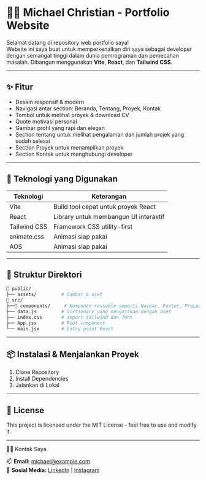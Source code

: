 # 🧑‍💻 Michael Christian - Portfolio Website

Selamat datang di repository web portfolio saya!  
Website ini saya buat untuk memperkenalkan diri saya sebagai developer dengan semangat tinggi dalam dunia pemrograman dan pemecahan masalah. Dibangun menggunakan **Vite**, **React**, dan **Tailwind CSS**.

---

## ✨ Fitur

- Desain responsif & modern
- Navigasi antar section: Beranda, Tentang, Proyek, Kontak
- Tombol untuk melihat proyek & download CV
- Quote motivasi personal
- Gambar profil yang rapi dan elegan
- Section tentang untuk melihat pengalaman dan jumlah projek yang sudah selesai
- Section Proyek untuk menampilkan proyek
- Section Kontak untuk menghubungi developer

---

## 🚀 Teknologi yang Digunakan

| Teknologi     | Keterangan                             |
| ------------- | -------------------------------------- |
| Vite          | Build tool cepat untuk proyek React    |
| React         | Library untuk membangun UI interaktif  |
| Tailwind CSS  | Framework CSS utility-first            |
| animate.css   | Animasi siap pakai                     |
| AOS           | Animasi siap pakai                     |

---

## 📂 Struktur Direktori

```bash
📁 public/
├── assets/         # Gambar & aset
📁 src/         
├──📁 components/     # Komponen reusable seperti Navbar, Footer, PreLoader
├── data.js         # Dictionary yang mengaitkan dengan aset
├── index.css       # import tailwind dan font
├── App.jsx         # Root component
└── main.jsx        # Entry point React
```

---

## 📦 Instalasi & Menjalankan Proyek

1. Clone Repository
2. Install Dependencies
3. Jalankan di Lokal

---

## 📄 License

This project is licensed under the MIT License - feel free to use and modify it.

---

🙋‍♂ Kontak Saya

📫 **Email:** [michael@example.com](mailto:mcmikechrist@gmail.com)  
🔗 **Sosial Media:** [LinkedIn](https://linkedin.com/in/michael-christian-623036233) | [Instagram](https://instagram.com/mcmikechrist)
